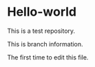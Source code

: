 # Hello-world
This is a test repository.


This is branch information.


The first time to edit this file.